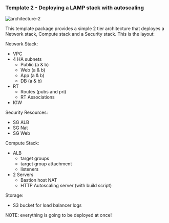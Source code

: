 ### Template 2 - Deploying a LAMP stack with autoscaling

![architecture-2](https://s3.amazonaws.com/personal-website-assets104410-dev/projects/template-2-autoscaling.png)

This template package provides a simple 2 tier architecture that deployes a Network stack, Compute stack and a Security stack. This is the layout:

Network Stack:
- VPC
- 4 HA subnets
  - Public (a & b)
  - Web (a & b)
  - App (a & b)
  - DB (a & b)
- RT
  - Routes (pubs and pri)
  - RT Associations
- IGW

Security Resources:
- SG ALB
- SG Nat
- SG Web

Compute Stack:
- ALB
  - target groups
  - target group attachment
  - listeners
- 2 Servers
  - Bastion host NAT
  - HTTP Autoscaling server (with build script)

Storage:
- S3 bucket for load balancer logs

NOTE: everything is going to be deployed at once!
